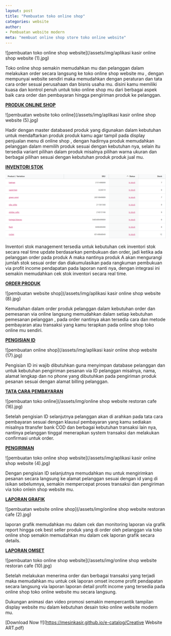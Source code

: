 ```yaml
---
layout: post
title: "Pembuatan toko online shop"
categories: website
author:
- Pembuatan website modern
meta: "membuat online shop store toko online website"
---
```

  ![pembuatan toko online shop website](/assets/img/aplikasi kasir online shop website (1).jpg)

Toko online shop semakin memudahkan mu dan pelanggan dalam melakukan order secara langsung ke toko online shop website mu , dengan mempunyai website sendiri maka memudahkan dengan peraturan dan tata cara order sesuai perusahaan dan bisnis usaha mu. disini kamu memiliki kuasa dan kontrol penuh untuk toko online shop mu dari berbagai aspek baik cara order dan pembayaran hingga pengiriman produk ke pelanggan.

**[PRODUK ONLINE SHOP](/website/2020/03/19/tokooonline-shop.html)**

 ![pembuatan website toko online](/assets/img/aplikasi kasir online shop website (5).jpg)

Hadir dengan master databased produk yang digunakan dalam kebutuhan untuk mendaftarkan produk produk kamu agar tampil pada display penjualan menu di online shop , dengan hadirnya produk memudahkan pelanggan dalam memilih produk sesuai dengan kebutuhan nya, selain itu tersedia variant pilihan dalam produk misalnya pilihan warna ukuran dan berbagai pilihan sesuai dengan kebutuhan produk produk jual mu.


**[INVENTORI STOK](/website/2020/03/19/tokooonline-shop.html)**

 ![pembuatan online shop website](/assets/img/onlineshopstok.png)

Inventori stok management tersedia untuk kebutuhan cek inventori stok secara real time update berdasarkan pembukuan dan order, jadi ketika ada pelanggan order pada produk A maka nantinya produk A akan mengurangi jumlah stok sesuai order dan diakumulasikan pada rangkuman pembukuan via profit income pendapatan pada laporan nanti nya, dengan integrasi ini semakin memudahkan cek stok inventori secara real time.


**[ORDER PRODUK](/website/2020/03/19/tokooonline-shop.html)**

 ![pembuatan website shop](/assets/img/aplikasi kasir online shop website (8).jpg)

Kemudahan dalam order produk pelanggan dalam kebutuhan order dan pemesanan via online langsung memudahkan dalam setiap kebutuhan pemesanan pelanggan , pada order nantinya akan tersedia cara dan metode pembayaran atau transaksi yang kamu terapkan pada online shop toko online mu sendiri.


**[PENGISIAN ID](/website/2020/03/19/tokooonline-shop.html)**

 ![pembuatan online shop](/assets/img/aplikasi kasir online shop website (17).jpg)

Pengisian ID ini wajib dibutuhkan guna menyimpan database pelanggan dan untuk kebutuhan pengiriman pesanan via ID pelanggan misalnya, nama, alamat lengkap dan no phone yang dibutuhkan pada pengiriman produk pesanan sesuai dengan alamat billing pelanggan.


**[TATA CARA PEMBAYARAN](/website/2020/03/19/tokooonline-shop.html)**

 ![pembuatan toko online](/assets/img/online shop website restoran cafe (16).jpg)

Setelah pengisian ID selanjutnya pelanggan akan di arahkan pada tata cara pembayaran sesuai dengan klausul pembayaran yang kamu sediakan misalnya ttransfer bank COD dan berbagai kebutuhan transaksi lain nya, nantinya pelanggan tinggal menerapkan system transaksi dan melakukan confirmasi untuk order.


**[PENGIRIMAN](/website/2020/03/19/tokooonline-shop.html)**

 ![pembuatan toko online shop website](/assets/img/aplikasi kasir online shop website (4).jpg)

Dengan pengisian ID selanjutnya memudahkan mu untuk mengirimkan pesanan secara langsung ke alamat pelanggan sesuai dengan id yang di isikan sebelumnya, semakin mempercepat proses transaksi dan pengiriman via toko onlein shop website mu.


**[LAPORAN GRAFIK](/website/2020/03/19/tokooonline-shop.html)**

 ![pembuatan website online shop](/assets/img/online shop website restoran cafe (2).jpg)

laporan grafik memudahkan mu dalam cek dan monitoring laporan via grafik report hingga cek best seller produk yang di order oleh pelanggan via toko online shop semakin memudahkan mu dalam cek laporan grafik secara details.


**[LAPORAN OMSET](/website/2020/03/19/tokooonline-shop.html)**

 ![pembuatan toko online shop website](/assets/img/online shop website restoran cafe (10).jpg)

Setelah melakukan menerima order dan berbagai transaksi yang terjadi maka memudahkan mu untuk cek laporan omset income profit pendapatan secara langsung via laporan laporan detail profit income yang tersedia pada online shop toko online website mu secara langsung.


Dukungan animasi dan video promosi semakin mempercantik tampilan display website mu dalam kebutuhan desain toko online website modern mu.


 [Download Now !!](https://mesinkasir.github.io/e-catalog/Creative Website ART.pdf)